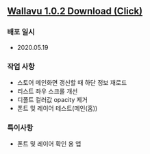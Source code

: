 ## [Wallavu 1.0.2 Download (Click) ](https://dl.dropbox.com/s/ejk7jso4cbfsfrd/wallavu_debug_1.0.2.apk) 


### 배포 일시
- 2020.05.19

### 작업 사항
- 스토어 메인화면 갱신할 때 하단 정보 재로드
- 리스트 좌우 스크롤 개선
- 디폴트 컬러값 opacity 제거
- 폰트 및 레이어 테스트(메인(홈))

### 특이사항
- 폰트 및 레이어 확인 용 앱

